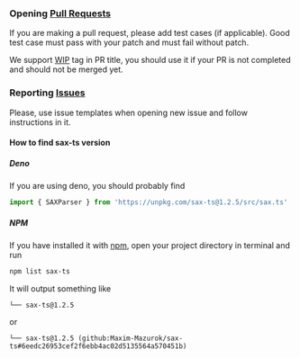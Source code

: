 ### Opening [Pull Requests](https://github.com/Maxim-Mazurok/sax-ts/pulls)
If you are making a pull request, please add test cases (if applicable).
Good test case must pass with your patch and must fail without patch.

We support [WIP](https://github.com/marketplace/wip) tag in PR title, you should
use it if your PR is not completed and should not be merged yet.

### Reporting [Issues](https://github.com/Maxim-Mazurok/sax-ts/issues)
Please, use issue templates when opening new issue and 
follow instructions in it.

#### How to find sax-ts version
##### Deno
If you are using deno, you should probably find
```typescript
import { SAXParser } from 'https://unpkg.com/sax-ts@1.2.5/src/sax.ts'
```
##### NPM
If you have installed it with [npm](https://www.npmjs.com/package/sax-ts), 
open your project directory in terminal and run 
```bash
npm list sax-ts
```
It will output something like 
```
└── sax-ts@1.2.5
```
or 
```
└── sax-ts@1.2.5 (github:Maxim-Mazurok/sax-ts#6eedc26953cef2f6ebb4ac02d5135564a570451b)
```
